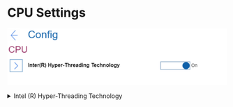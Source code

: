 # CPU Settings #

![](./img/cpu.png)

<details><summary>Intel (R) Hyper-Threading Technology</summary>
One of 2 possible states:

1.	**On** - it enables additional CPU threads. These threads appear as additional processors but share some resources with the other threads within a CPU. Default.
2.	Off - it enables only one thread within each execution core unit.

| WMI Setting name | Values | Locked by SVP | AMD/Intel |
|:---|:---|:---|:---|
| HyperThreadingTechnology | Disable, Enable | No | Both |

</details>
